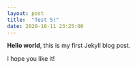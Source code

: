 ```yaml
---
layout: post
title:  "Test 5!"
date: 2020-10-11 23:25:00
---
```


**Hello world**, this is my first Jekyll blog post.

I hope you like it!
